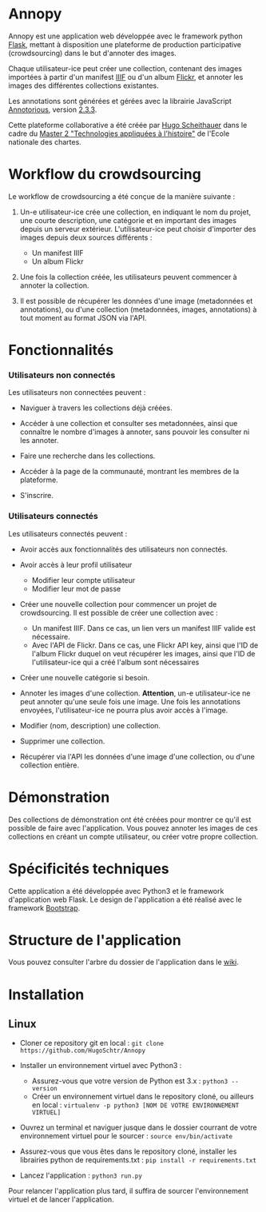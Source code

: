 # Annopy

Annopy est une application web développée avec le framework python [Flask](https://flask.palletsprojects.com/en/1.1.x/), mettant à disposition une plateforme de production participative (crowdsourcing) dans le but d'annoter des images. 

Chaque utilisateur-ice peut créer une collection, contenant des images importées à partir d'un manifest [IIIF](https://iiif.io/) ou d'un album [Flickr](https://www.flickr.com/), et annoter les images des différentes collections existantes.

Les annotations sont générées et gérées avec la librairie JavaScript [Annotorious](https://recogito.github.io/annotorious/), version [2.3.3](https://github.com/recogito/annotorious/releases/tag/v2.3.3).

Cette plateforme collaborative a été créée par [Hugo Scheithauer](https://github.com/HugoSchtr) dans le cadre du [Master 2 "Technologies appliquées à l'histoire"](http://www.chartes.psl.eu/fr/cursus/master-technologies-numeriques-appliquees-histoire) de l'Ecole nationale des chartes.

# Workflow du crowdsourcing 

Le workflow de crowdsourcing a été conçue de la manière suivante :

1. Un-e utilisateur-ice crée une collection, en indiquant le nom du projet, une courte description, une catégorie et en important des images depuis un serveur extérieur. L'utilisateur-ice peut choisir d'importer des images depuis deux sources différents : 

    * Un manifest IIIF
    * Un album Flickr

2. Une fois la collection créée, les utilisateurs peuvent commencer à annoter la collection. 

3. Il est possible de récupérer les données d'une image (metadonnées et annotations), ou d'une collection (metadonnées, images, annotations) à tout moment au format JSON via l'API. 

# Fonctionnalités

### Utilisateurs non connectés

Les utilisateurs non connectées peuvent :

* Naviguer à travers les collections déjà créées. 

* Accéder à une collection et consulter ses metadonnées, ainsi que connaître le nombre d'images à annoter, sans pouvoir les consulter ni les annoter.

* Faire une recherche dans les collections.

* Accéder à la page de la communauté, montrant les membres de la plateforme. 

* S'inscrire.

### Utilisateurs connectés

Les utilisateurs connectés peuvent :

* Avoir accès aux fonctionnalités des utilisateurs non connectés.
* Avoir accès à leur profil utilisateur

    * Modifier leur compte utilisateur
    * Modifier leur mot de passe

* Créer une nouvelle collection pour commencer un projet de crowdsourcing. Il est possible de créer une collection avec :

   * Un manifest IIIF. Dans ce cas, un lien vers un manifest IIIF valide est nécessaire.
   * Avec l'API de Flickr. Dans ce cas, une Flickr API key, ainsi que l'ID de l'album Flickr duquel on veut récupérer les images, ainsi que l'ID de l'utilisateur-ice qui a créé l'album sont nécessaires

* Créer une nouvelle catégorie si besoin. 
* Annoter les images d'une collection. **Attention**, un-e utilisateur-ice ne peut annoter qu'une seule fois une image. Une fois les annotations envoyées, l'utilisateur-ice ne pourra plus avoir accès à l'image.
* Modifier (nom, description) une collection.
* Supprimer une collection. 
* Récupérer via l'API les données d'une image d'une collection, ou d'une collection entière. 

# Démonstration

Des collections de démonstration ont été créées pour montrer ce qu'il est possible de faire avec l'application. Vous pouvez annoter les images de ces collections en créant un compte utilisateur, ou créer votre propre collection.

# Spécificités techniques

Cette application a été développée avec Python3 et le framework d'application web Flask. Le design de l'application a été réalisé avec le framework [Bootstrap](https://getbootstrap.com/).

# Structure de l'application

Vous pouvez consulter l'arbre du dossier de l'application dans le [wiki](https://github.com/HugoSchtr/Annopy/wiki/Arbre-de-l'application).

# Installation 

## Linux

* Cloner ce repository git en local : ```git clone https://github.com/HugoSchtr/Annopy```

* Installer un environnement virtuel avec Python3 :

   * Assurez-vous que votre version de Python est 3.x : ```python3 --version```
   * Créer un environnement virtuel dans le repository cloné, ou ailleurs en local : ```virtualenv -p python3 [NOM DE VOTRE ENVIRONNEMENT VIRTUEL]```

* Ouvrez un terminal et naviguer jusque dans le dossier courrant de votre environnement virtuel pour le sourcer : ```source env/bin/activate```

* Assurez-vous que vous êtes dans le repository cloné, installer les librairies python de requirements.txt : ```pip install -r requirements.txt```

* Lancez l'application : ```python3 run.py```

Pour relancer l'application plus tard, il suffira de sourcer l'environnement virtuel et de lancer l'application.
